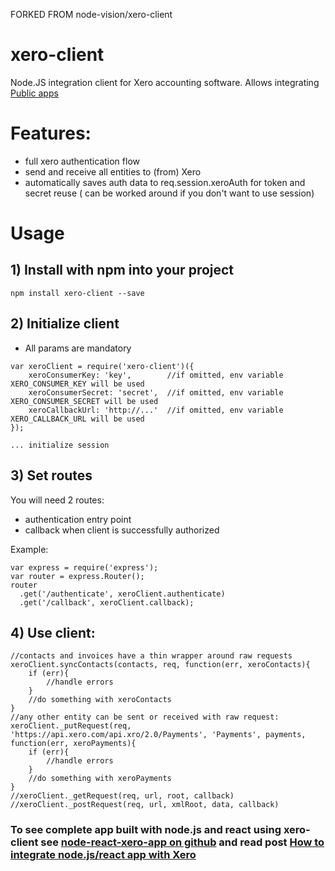 FORKED FROM node-vision/xero-client


# xero-client
Node.JS integration client for Xero accounting software. Allows integrating [Public apps](http://developer.xero.com/documentation/getting-started/api-application-types/)

# Features:

- full xero authentication flow
- send and receive all entities to (from) Xero
- automatically saves auth data to req.session.xeroAuth for token and secret reuse ( can be worked around if you don't want to use session)


# Usage

## 1) Install with npm into your project
`npm install xero-client --save`

## 2) Initialize client

- All params are mandatory

```
var xeroClient = require('xero-client')({   
    xeroConsumerKey: 'key',        //if omitted, env variable XERO_CONSUMER_KEY will be used
    xeroConsumerSecret: 'secret',  //if omitted, env variable XERO_CONSUMER_SECRET will be used
    xeroCallbackUrl: 'http://...'  //if omitted, env variable XERO_CALLBACK_URL will be used
});
```
`... initialize session`

## 3) Set routes

You will need 2 routes:
- authentication entry point
- callback when client is successfully authorized

Example:
```
var express = require('express');
var router = express.Router();
router  
  .get('/authenticate', xeroClient.authenticate)
  .get('/callback', xeroClient.callback);  
```

## 4) Use client:
```
//contacts and invoices have a thin wrapper around raw requests
xeroClient.syncContacts(contacts, req, function(err, xeroContacts){
    if (err){
        //handle errors
    }
    //do something with xeroContacts
}
//any other entity can be sent or received with raw request:
xeroClient._putRequest(req, 'https://api.xero.com/api.xro/2.0/Payments', 'Payments', payments, function(err, xeroPayments){
    if (err){
        //handle errors
    }
    //do something with xeroPayments
}
//xeroClient._getRequest(req, url, root, callback)
//xeroClient._postRequest(req, url, xmlRoot, data, callback)

```

### To see complete app built with node.js and react using xero-client see [node-react-xero-app on github](https://github.com/node-vision/node-react-xero-app) and read post [How to integrate node.js/react app with Xero](https://nodevision.com.au/blog/post/how-to-integrate-nodejsreact-app-with-xero)
